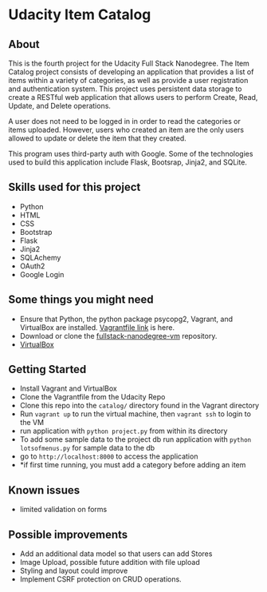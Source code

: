 # Udacity Item Catalog


## About
This is the fourth project for the Udacity Full Stack Nanodegree. The Item Catalog project consists of developing an application that provides a list of items within a variety of categories, as well as provide a user registration and authentication system. This project uses persistent data storage to create a RESTful web application that allows users to perform Create, Read, Update, and Delete operations.

A user does not need to be logged in in order to read the categories or items uploaded. However, users who created an item are the only users allowed to update or delete the item that they created.

This program uses third-party auth with Google. Some of the technologies used to build this application include Flask, Bootsrap, Jinja2, and SQLite.


## Skills used for this project
- Python
- HTML
- CSS
- Bootstrap
- Flask
- Jinja2
- SQLAchemy
- OAuth2
- Google Login


## Some things you might need
- Ensure that Python, the python package psycopg2, Vagrant, and VirtualBox are installed. [Vagrantfile link](https://github.com/udacity/fullstack-nanodegree-vm/blob/master/vagrant/Vagrantfile) is here.
- Download or clone the [fullstack-nanodegree-vm](https://github.com/udacity/fullstack-nanodegree-vm) repository.
- [VirtualBox](https://www.virtualbox.org/wiki/Downloads)


## Getting Started
- Install Vagrant and VirtualBox
- Clone the Vagrantfile from the Udacity Repo
- Clone this repo into the `catalog/` directory found in the Vagrant directory
- Run `vagrant up` to run the virtual machine, then `vagrant ssh` to login to the VM
- run application with `python project.py` from within its directory
- To add some sample data to the project db
  run application with `python lotsofmenus.py` for sample data to the db
- go to `http://localhost:8000` to access the application
- *if first time running, you must add a category before adding an item

## Known issues
- limited validation on forms

## Possible improvements
- Add an additional data model so that users can add Stores
- Image Upload, possible future addition with file upload
- Styling and layout could improve
- Implement CSRF protection on CRUD operations.




